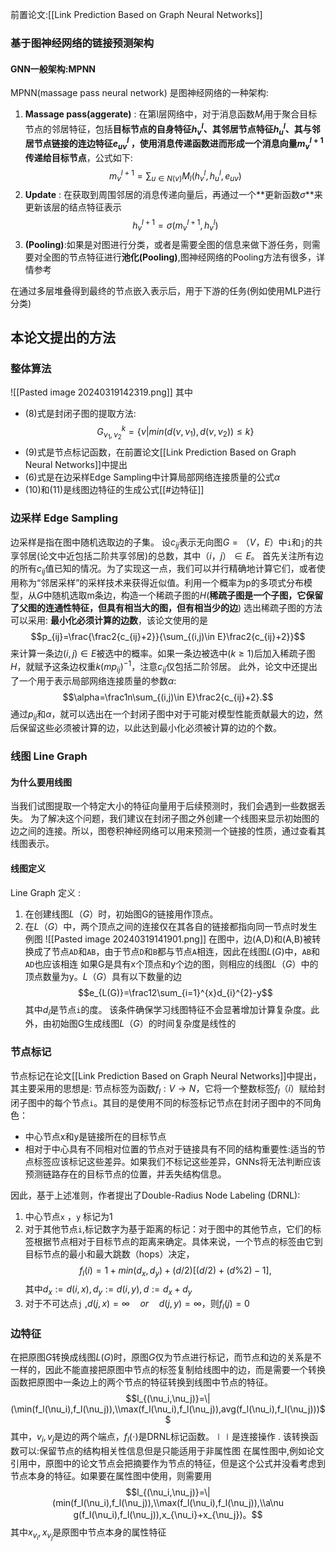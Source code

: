 前置论文:[[Link Prediction Based on Graph Neural Networks]]

### 基于图神经网络的链接预测架构
#### GNN一般架构:MPNN
MPNN(massage pass neural network) 是图神经网络的一种架构:
1. **Massage pass(aggerate)** : 在第l层网络中，对于消息函数$M_{l}$用于聚合目标节点的邻居特征，包括**目标节点的自身特征$h_{v}^l$、其邻居节点特征$h_{u}^l$、其与邻居节点链接的连边特征$e_{uv}^l$ ，使用消息传递函数进而形成一个消息向量$m_v^{l+1}$传递给目标节点**，公式如下:$$m_{v}^{l+1}=\sum_{u \in N(v)}M_{l}(h_{v}^l,h_{u}^l,e_{uv})$$
2. **Update** : 在获取到周围邻居的消息传递向量后，再通过一个**更新函数$\sigma$**来更新该层的结点特征表示$$h_{v}^{l+1}=\sigma (m_{v}^{l+1},h_{v}^l)$$
3. **(Pooling)**:如果是对图进行分类，或者是需要全图的信息来做下游任务，则需要对全图的节点特征进行**池化(Pooling)**,图神经网络的Pooling方法有很多，详情参考

在通过多层堆叠得到最终的节点嵌入表示后，用于下游的任务(例如使用MLP进行分类)

## 本论文提出的方法
### 整体算法
![[Pasted image 20240319142319.png]]
其中
- (8)式是封闭子图的提取方法:$$G_{\nu_1,\nu_2}^k=\{\nu|min(d(\nu,\nu_1),d(\nu,\nu_2))\leq k\}$$
- (9)式是节点标记函数，在前置论文[[Link Prediction Based on Graph Neural Networks]]中提出
- (6)式是在边采样Edge Sampling中计算局部网络连接质量的公式$\alpha$
- (10)和(11)是线图边特征的生成公式[[#边特征]]
### 边采样 Edge Sampling
边采样是指在图中随机选取边的子集。
设$c_{ij}$表示无向图$G=（V，E）$中`i`和`j`的共享邻居(论文中近包括二阶共享邻居)的总数，其中$（i，j）∈E$。
首先关注所有边的所有$c_{ij}$值已知的情况。为了实现这一点，我们可以并行精确地计算它们，或者使用称为“邻居采样”的采样技术来获得近似值。利用一个概率为p的多项式分布模型，从$G$中随机选取m条边，构造一个稀疏子图的$H$(**稀疏子图是一个子图，它保留了父图的连通性特征，但具有相当大的图，但有相当少的边**)
选出稀疏子图的方法可以采用: **最小化必须计算的边数**，该论文使用的是$$p_{ij}=\frac{\frac2{c_{ij}+2}}{\sum_{(i,j)\in E}\frac2{c_{ij}+2}}$$来计算一条边$(i,j)\in E$被选中的概率。如果一条边被选中($k \geq 1$)后加入稀疏子图$H$，就赋予这条边权重$k(mp_{ij})^{-1}$，注意$c_{ij}$仅包括二阶邻居。
此外，论文中还提出了一个用于表示局部网络连接质量的参数$\alpha$:$$\alpha=\frac1n\sum_{(i,j)\in E}\frac2{c_{ij}+2}.$$
通过$p_{ij}$和$\alpha$，就可以选出在一个封闭子图中对于可能对模型性能贡献最大的边，然后保留这些必须被计算的边，以此达到最小化必须被计算的边的个数。
### 线图 Line Graph
#### 为什么要用线图
当我们试图提取一个特定大小的特征向量用于后续预测时，我们会遇到一些数据丢失。
为了解决这个问题，我们建议在封闭子图之外创建一个线图来显示初始图的边之间的连接。所以，图卷积神经网络可以用来预测一个链接的性质，通过查看其线图表示。
#### 线图定义
Line Graph 定义 :
1. 在创建线图$L（G）$时，初始图G的链接用作顶点。
2. 在$L（G）$中，两个顶点之间的连接仅在其各自的链接都指向同一节点时发生
例图
![[Pasted image 20240319141901.png]]
在图中，边(A,D)和(A,B)被转换成了节点`AD`和`AB`，由于节点`D`和`B`都与节点`A`相连，因此在线图$L(G)$中，`AB`和`AD`也应该相连
如果G是具有x个顶点和y个边的图，则相应的线图$L（G）$中的顶点数量为y。$L（G）$具有以下数量的边$$e_{L(G)}=\frac12\sum_{i=1}^{x}d_{i}^{2}-y$$
其中$d_i$是节点`i`的度。
该条件确保学习线图特征不会显著增加计算复杂度。此外，由初始图G生成线图$L（G）$的时间复杂度是线性的

### 节点标记
节点标记在论文[[Link Prediction Based on Graph Neural Networks]]中提出，其主要采用的思想是:
节点标签为函数$f_{l}:V→ N$，它将一个整数标签$f_{l}（i）$赋给封闭子图中的每个节点`i`。其目的是使用不同的标签标记节点在封闭子图中的不同角色：
- 中心节点x和y是链接所在的目标节点
- 相对于中心具有不同相对位置的节点对于链接具有不同的结构重要性:适当的节点标签应该标记这些差异。如果我们不标记这些差异，GNNs将无法判断应该预测链路存在的目标节点的位置，并丢失结构信息。

因此，基于上述准则，作者提出了Double-Radius Node Labeling (DRNL):
1. 中心节点`x` ，`y` 标记为1
2. 对于其他节点`i`,标记数字为基于距离的标记：对于图中的其他节点，它们的标签根据节点相对于目标节点的距离来确定。具体来说，一个节点的标签由它到目标节点的最小和最大跳数（hops）决定，$$f_l(i)=1+min(d_x,d_y)+(d/2)[(d/2)+(d\%2)-1],$$其中$d_x:=d(i,x),d_y:=d(i,y),d:=d_x+d_y$
3. 对于不可达点`j` ,$d(j, x) = ∞ \quad or \quad d(j, y) = ∞$，则$f_{l}(j)=0$

### 边特征
在把原图$G$转换成线图$L(G)$时，原图$G$仅为节点进行标记，而节点和边的关系是不一样的，因此不能直接把原图中节点的标签复制给线图中的边，而是需要一个转换函数把原图中一条边上的两个节点的特征转换到线图中节点的特征。$$l_{(\nu_i,\nu_j)}=\|(\min(f_l(\nu_i),f_l(\nu_j)),\\max(f_l(\nu_i),f_l(\nu_j)),avg(f_l(\nu_i),f_l(\nu_j)))$$
其中，$v_{i},v_{j}$是边的两个端点，$f_{l}(\cdot)$是DRNL标记函数。$\mid\mid$是连接操作 . 该转换函数可以:保留节点的结构相关性信息但是只能适用于非属性图
在属性图中,例如论文引用中，原图中的论文节点会把摘要作为节点的特征，但是这个公式并没看考虑到节点本身的特征。如果要在属性图中使用，则需要用$$l_{(\nu_i,\nu_j)}=\|(min(f_l(\nu_i),f_l(\nu_j)),\\max(f_l(\nu_i),f_l(\nu_j)),\\a\nu g(f_l(\nu_i),f_l(\nu_j)),x_{\nu_i}+x_{\nu_j})。$$ 其中$x_{v_{i}},x_{v_{j}}$是原图中节点本身的属性特征


